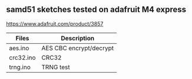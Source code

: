 ##    samd51 sketches tested on adafruit M4 express
https://www.adafruit.com/product/3857

Files | Description
---|---
aes.ino  |      AES CBC encrypt/decrypt
crc32.ino  |    CRC32
trng.ino   |    TRNG test
